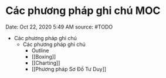 # Các phương pháp ghi chú MOC

Date: Oct 22, 2020 5:49 AM
source: #TODO

- Các phương pháp ghi chú
    - Các phương pháp ghi chú
        - Outline
        - [[Boxing]]
        - [[Charting]]
        - [[Phương pháp Sơ Đồ Tư Duy]]